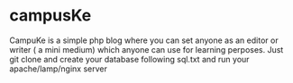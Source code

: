 # campusKe
CampuKe is a simple php blog where you can set anyone as an editor or writer ( a mini medium) which anyone can use for learning perposes.
Just git clone and create your database following sql.txt and run your apache/lamp/nginx server
